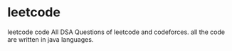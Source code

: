 # leetcode
 leetcode code
 All DSA Questions of leetcode and codeforces.
 all the code are written in java languages.
